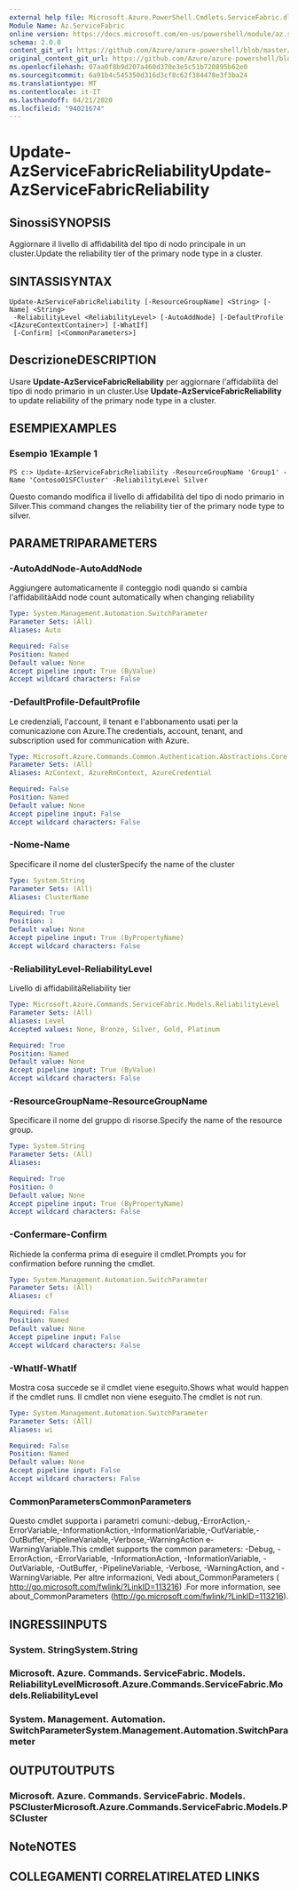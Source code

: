 ```yaml
---
external help file: Microsoft.Azure.PowerShell.Cmdlets.ServiceFabric.dll-Help.xml
Module Name: Az.ServiceFabric
online version: https://docs.microsoft.com/en-us/powershell/module/az.servicefabric/update-azservicefabricreliability
schema: 2.0.0
content_git_url: https://github.com/Azure/azure-powershell/blob/master/src/ServiceFabric/ServiceFabric/help/Update-AzServiceFabricReliability.md
original_content_git_url: https://github.com/Azure/azure-powershell/blob/master/src/ServiceFabric/ServiceFabric/help/Update-AzServiceFabricReliability.md
ms.openlocfilehash: 07aa0f8b9d207a460d370e3e5c51b720895b62e0
ms.sourcegitcommit: 6a91b4c545350d316d3cf8c62f384478e3f3ba24
ms.translationtype: MT
ms.contentlocale: it-IT
ms.lasthandoff: 04/21/2020
ms.locfileid: "94021674"
---
```

# <span data-ttu-id="9c64b-101">Update-AzServiceFabricReliability</span><span class="sxs-lookup"><span data-stu-id="9c64b-101">Update-AzServiceFabricReliability</span></span>

## <span data-ttu-id="9c64b-102">Sinossi</span><span class="sxs-lookup"><span data-stu-id="9c64b-102">SYNOPSIS</span></span>
<span data-ttu-id="9c64b-103">Aggiornare il livello di affidabilità del tipo di nodo principale in un cluster.</span><span class="sxs-lookup"><span data-stu-id="9c64b-103">Update the reliability tier of the primary node type in a cluster.</span></span>

## <span data-ttu-id="9c64b-104">SINTASSI</span><span class="sxs-lookup"><span data-stu-id="9c64b-104">SYNTAX</span></span>

```
Update-AzServiceFabricReliability [-ResourceGroupName] <String> [-Name] <String>
 -ReliabilityLevel <ReliabilityLevel> [-AutoAddNode] [-DefaultProfile <IAzureContextContainer>] [-WhatIf]
 [-Confirm] [<CommonParameters>]
```

## <span data-ttu-id="9c64b-105">Descrizione</span><span class="sxs-lookup"><span data-stu-id="9c64b-105">DESCRIPTION</span></span>
<span data-ttu-id="9c64b-106">Usare **Update-AzServiceFabricReliability** per aggiornare l'affidabilità del tipo di nodo primario in un cluster.</span><span class="sxs-lookup"><span data-stu-id="9c64b-106">Use **Update-AzServiceFabricReliability** to update reliability of the primary node type in a cluster.</span></span>

## <span data-ttu-id="9c64b-107">ESEMPI</span><span class="sxs-lookup"><span data-stu-id="9c64b-107">EXAMPLES</span></span>

### <span data-ttu-id="9c64b-108">Esempio 1</span><span class="sxs-lookup"><span data-stu-id="9c64b-108">Example 1</span></span>
```
PS c:> Update-AzServiceFabricReliability -ResourceGroupName 'Group1' -Name 'Contoso01SFCluster' -ReliabilityLevel Silver
```

<span data-ttu-id="9c64b-109">Questo comando modifica il livello di affidabilità del tipo di nodo primario in Silver.</span><span class="sxs-lookup"><span data-stu-id="9c64b-109">This command changes the reliability tier of the primary node type to silver.</span></span>

## <span data-ttu-id="9c64b-110">PARAMETRI</span><span class="sxs-lookup"><span data-stu-id="9c64b-110">PARAMETERS</span></span>

### <span data-ttu-id="9c64b-111">-AutoAddNode</span><span class="sxs-lookup"><span data-stu-id="9c64b-111">-AutoAddNode</span></span>
<span data-ttu-id="9c64b-112">Aggiungere automaticamente il conteggio nodi quando si cambia l'affidabilità</span><span class="sxs-lookup"><span data-stu-id="9c64b-112">Add node count automatically when changing reliability</span></span>

```yaml
Type: System.Management.Automation.SwitchParameter
Parameter Sets: (All)
Aliases: Auto

Required: False
Position: Named
Default value: None
Accept pipeline input: True (ByValue)
Accept wildcard characters: False
```

### <span data-ttu-id="9c64b-113">-DefaultProfile</span><span class="sxs-lookup"><span data-stu-id="9c64b-113">-DefaultProfile</span></span>
<span data-ttu-id="9c64b-114">Le credenziali, l'account, il tenant e l'abbonamento usati per la comunicazione con Azure.</span><span class="sxs-lookup"><span data-stu-id="9c64b-114">The credentials, account, tenant, and subscription used for communication with Azure.</span></span>

```yaml
Type: Microsoft.Azure.Commands.Common.Authentication.Abstractions.Core.IAzureContextContainer
Parameter Sets: (All)
Aliases: AzContext, AzureRmContext, AzureCredential

Required: False
Position: Named
Default value: None
Accept pipeline input: False
Accept wildcard characters: False
```

### <span data-ttu-id="9c64b-115">-Nome</span><span class="sxs-lookup"><span data-stu-id="9c64b-115">-Name</span></span>
<span data-ttu-id="9c64b-116">Specificare il nome del cluster</span><span class="sxs-lookup"><span data-stu-id="9c64b-116">Specify the name of the cluster</span></span>

```yaml
Type: System.String
Parameter Sets: (All)
Aliases: ClusterName

Required: True
Position: 1
Default value: None
Accept pipeline input: True (ByPropertyName)
Accept wildcard characters: False
```

### <span data-ttu-id="9c64b-117">-ReliabilityLevel</span><span class="sxs-lookup"><span data-stu-id="9c64b-117">-ReliabilityLevel</span></span>
<span data-ttu-id="9c64b-118">Livello di affidabilità</span><span class="sxs-lookup"><span data-stu-id="9c64b-118">Reliability tier</span></span>

```yaml
Type: Microsoft.Azure.Commands.ServiceFabric.Models.ReliabilityLevel
Parameter Sets: (All)
Aliases: Level
Accepted values: None, Bronze, Silver, Gold, Platinum

Required: True
Position: Named
Default value: None
Accept pipeline input: True (ByValue)
Accept wildcard characters: False
```

### <span data-ttu-id="9c64b-119">-ResourceGroupName</span><span class="sxs-lookup"><span data-stu-id="9c64b-119">-ResourceGroupName</span></span>
<span data-ttu-id="9c64b-120">Specificare il nome del gruppo di risorse.</span><span class="sxs-lookup"><span data-stu-id="9c64b-120">Specify the name of the resource group.</span></span>

```yaml
Type: System.String
Parameter Sets: (All)
Aliases:

Required: True
Position: 0
Default value: None
Accept pipeline input: True (ByPropertyName)
Accept wildcard characters: False
```

### <span data-ttu-id="9c64b-121">-Confermare</span><span class="sxs-lookup"><span data-stu-id="9c64b-121">-Confirm</span></span>
<span data-ttu-id="9c64b-122">Richiede la conferma prima di eseguire il cmdlet.</span><span class="sxs-lookup"><span data-stu-id="9c64b-122">Prompts you for confirmation before running the cmdlet.</span></span>

```yaml
Type: System.Management.Automation.SwitchParameter
Parameter Sets: (All)
Aliases: cf

Required: False
Position: Named
Default value: None
Accept pipeline input: False
Accept wildcard characters: False
```

### <span data-ttu-id="9c64b-123">-WhatIf</span><span class="sxs-lookup"><span data-stu-id="9c64b-123">-WhatIf</span></span>
<span data-ttu-id="9c64b-124">Mostra cosa succede se il cmdlet viene eseguito.</span><span class="sxs-lookup"><span data-stu-id="9c64b-124">Shows what would happen if the cmdlet runs.</span></span>
<span data-ttu-id="9c64b-125">Il cmdlet non viene eseguito.</span><span class="sxs-lookup"><span data-stu-id="9c64b-125">The cmdlet is not run.</span></span>

```yaml
Type: System.Management.Automation.SwitchParameter
Parameter Sets: (All)
Aliases: wi

Required: False
Position: Named
Default value: None
Accept pipeline input: False
Accept wildcard characters: False
```

### <span data-ttu-id="9c64b-126">CommonParameters</span><span class="sxs-lookup"><span data-stu-id="9c64b-126">CommonParameters</span></span>
<span data-ttu-id="9c64b-127">Questo cmdlet supporta i parametri comuni:-debug,-ErrorAction,-ErrorVariable,-InformationAction,-InformationVariable,-OutVariable,-OutBuffer,-PipelineVariable,-Verbose,-WarningAction e-WarningVariable.</span><span class="sxs-lookup"><span data-stu-id="9c64b-127">This cmdlet supports the common parameters: -Debug, -ErrorAction, -ErrorVariable, -InformationAction, -InformationVariable, -OutVariable, -OutBuffer, -PipelineVariable, -Verbose, -WarningAction, and -WarningVariable.</span></span> <span data-ttu-id="9c64b-128">Per altre informazioni, Vedi about_CommonParameters ( http://go.microsoft.com/fwlink/?LinkID=113216) .</span><span class="sxs-lookup"><span data-stu-id="9c64b-128">For more information, see about_CommonParameters (http://go.microsoft.com/fwlink/?LinkID=113216).</span></span>

## <span data-ttu-id="9c64b-129">INGRESSI</span><span class="sxs-lookup"><span data-stu-id="9c64b-129">INPUTS</span></span>

### <span data-ttu-id="9c64b-130">System. String</span><span class="sxs-lookup"><span data-stu-id="9c64b-130">System.String</span></span>

### <span data-ttu-id="9c64b-131">Microsoft. Azure. Commands. ServiceFabric. Models. ReliabilityLevel</span><span class="sxs-lookup"><span data-stu-id="9c64b-131">Microsoft.Azure.Commands.ServiceFabric.Models.ReliabilityLevel</span></span>

### <span data-ttu-id="9c64b-132">System. Management. Automation. SwitchParameter</span><span class="sxs-lookup"><span data-stu-id="9c64b-132">System.Management.Automation.SwitchParameter</span></span>

## <span data-ttu-id="9c64b-133">OUTPUT</span><span class="sxs-lookup"><span data-stu-id="9c64b-133">OUTPUTS</span></span>

### <span data-ttu-id="9c64b-134">Microsoft. Azure. Commands. ServiceFabric. Models. PSCluster</span><span class="sxs-lookup"><span data-stu-id="9c64b-134">Microsoft.Azure.Commands.ServiceFabric.Models.PSCluster</span></span>

## <span data-ttu-id="9c64b-135">Note</span><span class="sxs-lookup"><span data-stu-id="9c64b-135">NOTES</span></span>

## <span data-ttu-id="9c64b-136">COLLEGAMENTI CORRELATI</span><span class="sxs-lookup"><span data-stu-id="9c64b-136">RELATED LINKS</span></span>
